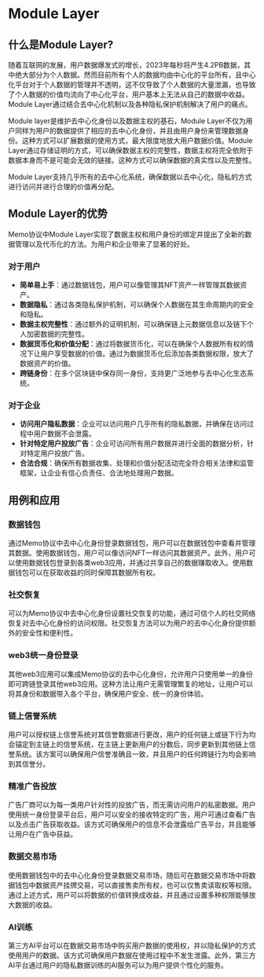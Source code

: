 # Module Layer

## 什么是Module Layer?

随着互联网的发展，用户数据爆发式的增长，2023年每秒将产生4.2PB数据，其中绝大部分为个人数据。然而目前所有个人的数据均由中心化的平台所有，且中心化平台对于个人数据的管理并不透明，这不仅导致了个人数据的大量泄漏，也导致了个人数据的价值均流向了中心化平台，用户基本上无法从自己的数据中收益。Module Layer通过结合去中心化机制以及各种隐私保护机制解决了用户的痛点。

Module layer是维护去中心化身份以及数据主权的基石，Module Layer不仅为用户同样为用户的数据提供了相应的去中心化身份，并且由用户身份来管理数据身份。这种方式可以扩展数据的使用方式，最大限度地放大用户数据价值。Module  Layer通过存储证明的方式，可以确保数据主权的完整性，数据主权将完全依附于数据本身而不是可能会无效的链接。这种方式可以确保数据的真实性以及完整性。

Module Layer支持几乎所有的去中心化系统，确保数据以去中心化，隐私的方式进行访问并进行合理的价值再分配。

## Module Layer的优势

Memo协议中Module Layer实现了数据主权和用户身份的绑定并提出了全新的数据管理以及代币化的方法。为用户和企业带来了显著的好处。

### 对于用户

- **简单易上手**：通过数据钱包，用户可以像管理其NFT资产一样管理其数据资产。
- **数据隐私**：通过各类隐私保护机制，可以确保个人数据在其生命周期内的安全和隐私。
- **数据主权完整性**：通过额外的证明机制，可以确保链上元数据信息以及链下个人加密数据的完整性。
- **数据货币化和价值分配**：通过将数据货币化，可以在确保个人数据所有权的情况下让用户享受数据的价值。通过为数据货币化后添加各类数据权限，放大了数据资产的价值。
- **跨链身份**：在多个区块链中保存同一身份，支持更广泛地参与去中心化生态系统。

### 对于企业

- **访问用户隐私数据**：企业可以访问用户几乎所有的隐私数据，并确保在访问过程中用户数据不会泄露。
- **针对特定用户投放广告**：企业可访问所有用户数据并进行全面的数据分析，针对特定用户投放广告。
- **合法合规**：确保所有数据收集、处理和价值分配活动完全符合相关法律和监管框架，让企业有信心负责任、合法地处理用户数据。

## 用例和应用

### 数据钱包

通过Memo协议中去中心化身份登录数据钱包，用户可以在数据钱包中查看并管理其数据。使用数据钱包，用户可以像访问NFT一样访问其数据资产。此外，用户可以使用数据钱包登录到各类web3应用，并通过共享自己的数据赚取收入。使用数据钱包可以在获取收益的同时保障其数据所有权。

### 社交恢复

可以为Memo协议中去中心化身份设置社交恢复的功能，通过可信个人的社交网络恢复对去中心化身份的访问权限。社交恢复方法可以为用户的去中心化身份提供额外的安全性和便利性。

### web3统一身份登录

其他web3应用可以集成Memo协议的去中心化身份，允许用户只使用单一的身份即可跨链登录其他web3应用。这种方法让用户无需管理繁复的地址，让用户可以将其身份和数据带入各个平台，确保用户安全、统一的身份体验。

### 链上信誉系统

用户可以授权链上信誉系统对其信誉数据进行更改，用户的任何链上或链下行为均会锚定到主链上的信誉系统，在主链上更新用户的分数后，同步更新到其他链上信誉系统。该方案可以确保用户信誉准确且一致，并且用户的任何跨链行为均会影响到其信誉分。

### 精准广告投放

广告厂商可以为每一类用户针对性的投放广告，而无需访问用户的私密数据。用户使用统一身份登录平台后，用户可以安全的接收特定的广告，用户可通过查看广告以及点击广告获取收益。该方式可确保用户的信息不会泄露给广告平台，并且能够让用户在广告中获益。

### 数据交易市场

使用数据钱包中的去中心化身份登录数据交易市场，随后可在数据交易市场中将数据钱包中数据资产挂牌交易，可以直接售卖所有权，也可以仅售卖读取权等权限。通过上述方式，用户可以将数据的价值转换成收益，并且通过设置多种权限能够放大数据的收益。

### AI训练

第三方AI平台可以在数据交易市场中购买用户数据的使用权，并以隐私保护的方式使用用户的数据。该方式可确保用户数据在使用过程中不发生泄露。此外，第三方AI平台通过用户的隐私数据训练的AI服务可以为用户提供个性化的服务。